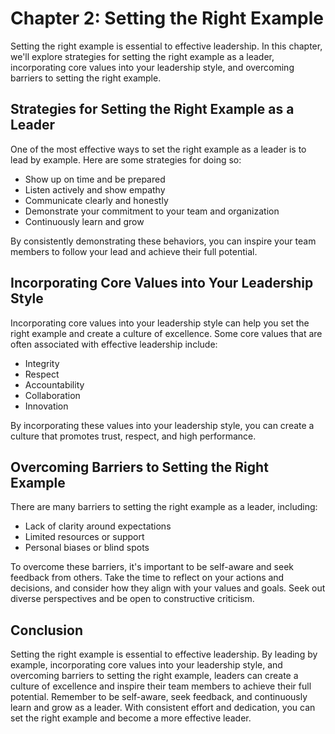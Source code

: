 Chapter 2: Setting the Right Example
====================================

Setting the right example is essential to effective leadership. In this chapter, we'll explore strategies for setting the right example as a leader, incorporating core values into your leadership style, and overcoming barriers to setting the right example.

Strategies for Setting the Right Example as a Leader
----------------------------------------------------

One of the most effective ways to set the right example as a leader is to lead by example. Here are some strategies for doing so:

* Show up on time and be prepared
* Listen actively and show empathy
* Communicate clearly and honestly
* Demonstrate your commitment to your team and organization
* Continuously learn and grow

By consistently demonstrating these behaviors, you can inspire your team members to follow your lead and achieve their full potential.

Incorporating Core Values into Your Leadership Style
----------------------------------------------------

Incorporating core values into your leadership style can help you set the right example and create a culture of excellence. Some core values that are often associated with effective leadership include:

* Integrity
* Respect
* Accountability
* Collaboration
* Innovation

By incorporating these values into your leadership style, you can create a culture that promotes trust, respect, and high performance.

Overcoming Barriers to Setting the Right Example
------------------------------------------------

There are many barriers to setting the right example as a leader, including:

* Lack of clarity around expectations
* Limited resources or support
* Personal biases or blind spots

To overcome these barriers, it's important to be self-aware and seek feedback from others. Take the time to reflect on your actions and decisions, and consider how they align with your values and goals. Seek out diverse perspectives and be open to constructive criticism.

Conclusion
----------

Setting the right example is essential to effective leadership. By leading by example, incorporating core values into your leadership style, and overcoming barriers to setting the right example, leaders can create a culture of excellence and inspire their team members to achieve their full potential. Remember to be self-aware, seek feedback, and continuously learn and grow as a leader. With consistent effort and dedication, you can set the right example and become a more effective leader.
